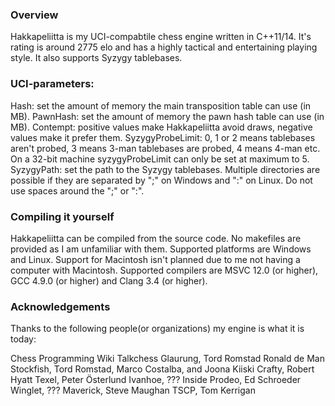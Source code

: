 ﻿### Overview

Hakkapeliitta is my UCI-compabtile chess engine written in C++11/14. It's rating
is around 2775 elo and has a highly tactical and entertaining playing style. It 
also supports Syzygy tablebases.

### UCI-parameters:

 Hash: set the amount of memory the main transposition table can use (in MB).
 PawnHash: set the amount of memory the pawn hash table can use (in MB).
 Contempt: positive values make Hakkapeliitta avoid draws, negative values make it prefer them.
 SyzygyProbeLimit: 0, 1 or 2 means tablebases aren't probed, 3 means 3-man tablebases are probed, 4 means 4-man etc. On a 32-bit machine syzygyProbeLimit can only be set at maximum to 5.
 SyzygyPath: set the path to the Syzygy tablebases. Multiple directories are possible if they are separated by ";" on Windows and ":" on Linux. Do not use spaces around the ";" or ":".

### Compiling it yourself

Hakkapeliitta can be compiled from the source code. No makefiles are provided 
as I am unfamiliar with them. Supported platforms are Windows and Linux.
Support for Macintosh isn't planned due to me not having a computer with 
Macintosh. Supported compilers are MSVC 12.0 (or higher), GCC 4.9.0 (or higher) 
and Clang 3.4 (or higher). 

### Acknowledgements	

Thanks to the following people(or organizations) my engine is what it is today:

 Chess Programming Wiki
 Talkchess
 Glaurung, Tord Romstad
 Ronald de Man 
 Stockfish, Tord Romstad, Marco Costalba, and Joona Kiiski
 Crafty, Robert Hyatt
 Texel, Peter Österlund
 Ivanhoe, ??? 
 Inside Prodeo, Ed Schroeder
 Winglet, ??? 
 Maverick, Steve Maughan
 TSCP, Tom Kerrigan 

 